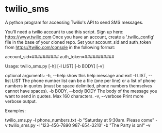 # twilio_sms
A python program for accessing Twilio's API to send SMS messages.

You'll need a twilio account to use this script.  Sign up here:  https://www.twilio.com
Once you have an account, create a '.twilio_config' file in the base of your cloned repo.
Set your account_sid and auth_token from https://twilio.com/console in the following format:

account_sid=##########
auth_token=###########


Usage: twilio_sms.py [-h] [-l LIST] [-b BODY] [-v]

optional arguments:
  -h, --help            show this help message and exit
  -l LIST, --list LIST  The phone number list can be a file (one per line) or
                        a list of phone numbers in quotes (must be space
                        delimited, phone numbers themselves cannot have
                        spaces).
  -b BODY, --body BODY  The body of the message you want to send in quotes.
                        Max 160 characters.
  -v, --verbose         Print more verbose output.


Examples:

twilio_sms.py -l phone_numbers.txt -b "Saturday at 9:30am.  Please come" -v
twilio_sms.py -l '123-456-7890 987-654-3210' -b "The Party is on!" -v

